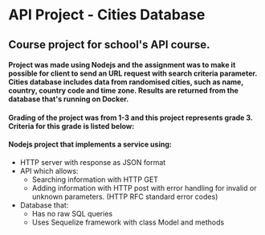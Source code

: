 # API Project - Cities Database

## Course project for school's API course.

#### Project was made using Nodejs and the assignment was to make it possible for client to send an URL request with search criteria parameter. Cities database includes data from randomised cities, such as name, country, country code and time zone. Results are returned from the database that's running on Docker.

#### Grading of the project was from 1-3 and this project represents grade 3. Criteria for this grade is listed below:

#### Nodejs project that implements a service using:

- HTTP server with response as JSON format
- API which allows:
  - Searching information with HTTP GET
  - Adding information with HTTP post
    with error handling for invalid or unknown parameters. (HTTP RFC standard error codes)
- Database that:
  - Has no raw SQL queries
  - Uses Sequelize framework with class Model and methods
